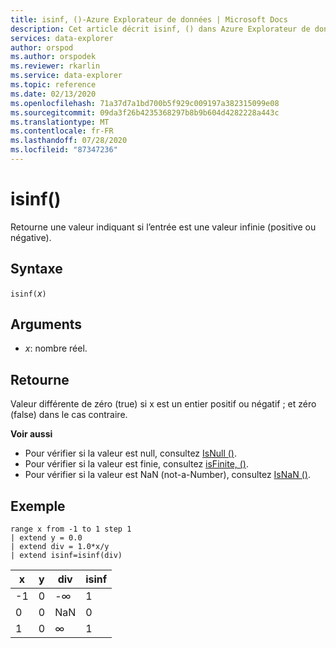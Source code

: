 ```yaml
---
title: isinf, ()-Azure Explorateur de données | Microsoft Docs
description: Cet article décrit isinf, () dans Azure Explorateur de données.
services: data-explorer
author: orspod
ms.author: orspodek
ms.reviewer: rkarlin
ms.service: data-explorer
ms.topic: reference
ms.date: 02/13/2020
ms.openlocfilehash: 71a37d7a1bd700b5f929c009197a382315099e08
ms.sourcegitcommit: 09da3f26b4235368297b8b9b604d4282228a443c
ms.translationtype: MT
ms.contentlocale: fr-FR
ms.lasthandoff: 07/28/2020
ms.locfileid: "87347236"
---
```

# <a name="isinf"></a>isinf()

Retourne une valeur indiquant si l’entrée est une valeur infinie (positive ou négative).  

## <a name="syntax"></a>Syntaxe

`isinf(`*x*`)`

## <a name="arguments"></a>Arguments

* *x*: nombre réel.

## <a name="returns"></a>Retourne

Valeur différente de zéro (true) si x est un entier positif ou négatif ; et zéro (false) dans le cas contraire.

**Voir aussi**

* Pour vérifier si la valeur est null, consultez [IsNull ()](isnullfunction.md).
* Pour vérifier si la valeur est finie, consultez [isFinite, ()](isfinitefunction.md).
* Pour vérifier si la valeur est NaN (not-a-Number), consultez [IsNaN ()](isnanfunction.md).

## <a name="example"></a>Exemple

```kusto
range x from -1 to 1 step 1
| extend y = 0.0
| extend div = 1.0*x/y
| extend isinf=isinf(div)
```

|x|y|div|isinf|
|---|---|---|---|
|-1|0|-∞|1|
|0|0|NaN|0|
|1|0|∞|1|
